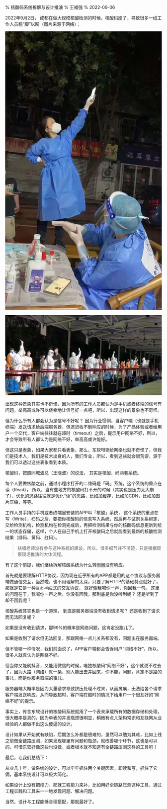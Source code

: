 % 核酸码系统拆解与设计推演
% 王福强
% 2022-09-06


2022年9月2日， 成都在做大规模核酸检测的时候，核酸码崩了，导致很多一线工作人员翘“脚”以盼（图片来源于网络）：

![](images/92131662420486_.pic.jpg)

![](images/92141662420536_.pic.jpg)

出现这种景象其实也不奇怪，因为所有的工作人员都认为是手机或者终端的信号有问题，举高高或许可以侥幸地让信号好一点吧，所以，出现这样的景象也不奇怪。

但为什么所有人都会认为是信号不好呢？ 因为行业惯例，当客户端（也就是手机终端）发送请求给后端服务器，但迟迟收不到响应的时候，为了产品体验或者给用户一个交代，客户端往往就在超时（timeout）之后，提示用户网络不好，所以，才会导致所有人都认为是网络不好，举高高或许能好。

但这只是表象，如果大家都只看表象，那么，东软甩锅给网络也就不奇怪了，但我们是技术人，我们是技术出身的人，我们专业，所以，看到这些就会很荒谬，源于我们可以透过这些表象看到本质。

核酸码，按照同城波总（王晓波）的说法， 其实是核酸、码两套系统。

每个人要做核酸之前，通过小程序打开的二维码是「码」系统，这个系统的重点在读（Read）， 所以，当有些地方的核酸码打不开的时候（其实也是压力太大崩了），优化的思路往往就是优化“读”的思路，比如加缓存，比如加CDN，比如加图片压缩，等等。

工作人员手持的手机或者终端里安装的APP叫「核酸」系统， 这个系统的重点在写（Write），扫码之后，要把你核酸码的信息写入系统，然后再与试剂关系绑定，交给检测机构，检测机构在检测完成后，再把检测结果与你的核酸码信息更新到统一的状态存储，这样，个人在自己手机上打开核酸码之后就能看到最新的核酸检测结果（绿码、黄码、红码）。 

> 扶墙老师没有参与这种系统的建设，所以，很多细节并不清楚，只是根据观察现场推演的大体流程。

有了这个前提，我们继续拆解核酸系统为什么转圈圈没有响应。

首先就是要理解HTTP协议，因为现在近乎所有的APP都是用的这个协议与服务器端做通信交互，当然啦，也不用理解的太深，只要了解HTTP的基础特点就好了，那就是它是一种`请求-响应`式的交互协议， 就好像我喊你一声，你回我一句。 这里的问题在于，我喊你一声之后，你没有回我，那到底是你没听到呢？ 还是听到了却不回我呢？

核酸系统其实也是一个道理， 到底是服务器端没有收到请求呢？ 还是收到了请求而无法回复呢？ 

如果是没有收到请求，那99%的概率是网络问题，这肯定没跑儿了。

如果是收到了请求但无法回复，那跟网络一点儿关系都没有，问题出在服务器端。

但不管哪一种情况，我们前面说了，APP客户端都会告诉用户“网络不好”，所以，很多人就真认为是网络不好。

但当你又能刷抖音，又能用微信的时候，唯独核酸码“网络不好”，这个就说不过去了，因为大路（网络）就一条，别人能出去并回来，你不能，问题，肯定不是路的事儿，而是你服务器端的事儿。

服务器端大概率是因为大量请求导致挤压处理不过来，从而瘫痪，无法给各个请求客户端发送响应，从而导致超时，客户端在超时的情况下给用户一个很友好的“网络不好”的提示。

事实上，传言东软设计的核酸码系统就用了一个表来承载所有的数据存储和处理，很大概率是真的，因为单表的并发瓶颈很明显，稍微有点儿架构常识和互联网从业经验的人都做不出这么傻逼的设计。

设计如果从开始就有缺陷，后期怎么补都是很难的，虽然可以勉为其难，比如上线之前做全链路压测，如果发现哪里有问题和瓶颈，就改善哪个环节，这也是可以的，可惜东软好像这些也没做，或者根本就不知道有全链路压测这样的工具吧！

最后，让我们总结下：

从业几十年，做系统的设计，可以牢牢抓住两个关键因素，即读和写，抓住了它俩，基本系统设计可以极大简化。

如果设计上没有把控力，那就工程能力来补，比如用好全链路压测这种工具，通过工程实践和工具来一一地发现问题、解决问题。

当然，设计与工程能够合理搭配，那就最好了。




















